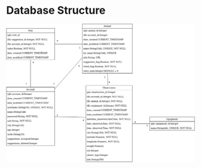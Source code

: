 # Database Structure

![](https://github.com/LauriTahvanainen/GameTracker/blob/master/documentation/pictures/tietokantarakenne.png)


